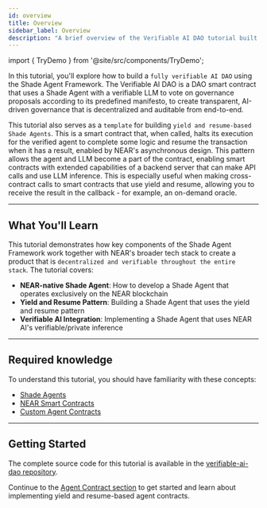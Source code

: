 ```yaml
---
id: overview
title: Overview
sidebar_label: Overview
description: "A brief overview of the Verifiable AI DAO tutorial built using the Shade Agent Framework that walks through NEAR native deployments, using yield and resume with Shade Agents and leveraging verifiable AI."
---
```


import { TryDemo } from '@site/src/components/TryDemo';

In this tutorial, you'll explore how to build a `fully verifiable AI DAO` using the Shade Agent Framework. The Verifiable AI DAO is a DAO smart contract that uses a Shade Agent with a verifiable LLM to vote on governance proposals according to its predefined manifesto, to create transparent, AI-driven governance that is decentralized and auditable from end-to-end.

<TryDemo 
  url="https://verifiable-ai-dao.vercel.app/" 
  text="Try the live demo"
/>

This tutorial also serves as a `template` for building `yield and resume-based Shade Agents`. This is a smart contract that, when called, halts its execution for the verified agent to complete some logic and resume the transaction when it has a result, enabled by NEAR's asynchronous design. This pattern allows the agent and LLM become a part of the contract, enabling smart contracts with extended capabilities of a backend server that can make API calls and use LLM inference. This is especially useful when making cross-contract calls to smart contracts that use yield and resume, allowing you to receive the result in the callback - for example, an on-demand oracle.

---

## What You'll Learn

This tutorial demonstrates how key components of the Shade Agent Framework work together with NEAR's broader tech stack to create a product that is `decentralized and verifiable throughout the entire stack`. The tutorial covers:
- **NEAR-native Shade Agent**: How to develop a Shade Agent that operates exclusively on the NEAR blockchain
- **Yield and Resume Pattern**: Building a Shade Agent that uses the yield and resume pattern
- **Verifiable AI Integration**: Implementing a Shade Agent that uses NEAR AI's verifiable/private inference

---

## Required knowledge 

To understand this tutorial, you should have familiarity with these concepts:
- [Shade Agents](../../getting-started/introduction.md) 
- [NEAR Smart Contracts](../../../../smart-contracts/what-is.md)
- [Custom Agent Contracts](../../reference/custom-agent-contract.md)

---

## Getting Started

The complete source code for this tutorial is available in the [verifiable-ai-dao repository](https://github.com/NearDeFi/verifiable-ai-dao).

Continue to the [Agent Contract section](./dao-agent-contract.md) to get started and learn about implementing yield and resume-based agent contracts.